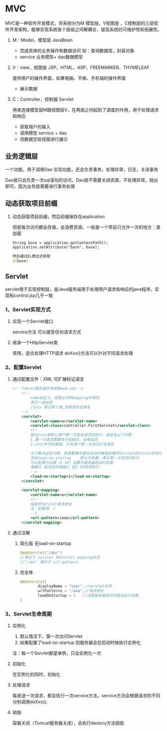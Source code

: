 # MVC

MVC是一种软件开发模式，将系统分为M 模型层，V视图层 ，C控制层的三层软件开发架构，能够实现系统各个层级之间解耦合，提高系统的可维护性和拓展性。

1. M：Model，模型层  JavaBean
   
   * 完成具体的业务操作和数据访问 如：查询数据库，封装对象
   * service 业务模型+ dao数据模型
   
2. V：view，视图层 JSP、HTML、ASP、FREEMARKER、THYMELEAF
   
   提供用户的操作界面，如果电脑、平板、手机端的操作界面
   
   * 展示数据
   
3. C：Controller，控制器 Servlet

   用来连接模型层M跟视图层V，在两层之间起到了调度的作用，用于处理请求和响应

   * 获取用户的输入
   * 调用模型 service + dao
   * 将数据交给视图进行展示



## 业务逻辑层

一个功能，用于调用Dao 实现功能，还会负责事务，处理异常，日志，关闭事务

Dao层只会负责一次sql语句的访问，Dao层不需要关闭资源，不处理异常，抛出即可，因为业务层需要进行事务处理



## 动态获取项目前缀

1. 动态获取项目前缀，然后前缀保存在application

   但是每次访问都会存值，会浪费资源。一般是一个项目只允许一次的地方：类加载

   ``` jsp
   String base = application.getContextPath();
   application.setAttribute("base", base);
   
   然后通过EL表达式获取
   ${base}
   ```

   

## Servlet

servlet用于实现控制层，是Java服务端用于处理用户请求和响应的java程序，实现和control.jsp几乎一致

### 1、Servlet实现方式

1. 实现一个Servlet接口

   service方法 可以接受任何请求方式

2. 继承一个HttpServlet类   

   常用，适合处理HTTP请求 doXxx()方法可以针对不同请求处理

### 2、配置Servlet

1. 通过配置文件：XML	可扩展标记语言

   ```xml
   <!--Tomcat服务器负责读取web.xml-->
       <!--
           name自定义，但是必须和mapping中相同
           表示一组标签
           class 表示那个类,使用类的全类名
       -->
       <servlet>
           <servlet-name>a</servlet-name>
           <servlet-class>controller.FirstServlet</servlet-class>
           <!--
           因为init是默认用户第一次发送请求时执行，就会有以下问题
           1.第一次请求需要执行初始化，会有延迟
           2.init中代码报错，只有用户第一次访问才会发现
   
           为了解决这些问题，就需要服务器在启动时候就加载好Servlet执行init初始化
           添加load-on-startup    默认为负数，表示第一次访问时执行
           可以配置为正数（1-10）设置为服务器启动时加载
           值越大 启动优先级越小 按1-10顺序执行
           -->
           <load-on-startup>1</load-on-startup>
       </servlet>
   
       <servlet-mapping>
           <servlet-name>a</servlet-name>
           <!--
           指定好Servlet请求地址
           注：前面得  /
           -->
           <url-pattern>/aaa</url-pattern>
       </servlet-mapping>
   ```

2. 通过注解

   1. 简化版 无load-on-startup

      ``` java
      @WebServlet("/abc")
      //等价于 servlet 和Servlet mapping标签
      //"/abc" 等价于 url-pattern
      ```

      

   2. 完全体

      ```java
      @WebServlet(
              displayName = "user",//servlet名称
              urlPatterns = "/aaa",//请求地址
              loadOnStartup = 1   //设置服务器启动时是否执行加载
      )
      ```



### 3、Servlet生命周期

1. 实例化

   1. 默认情况下，第一次访问Servlet
   2. 如果配置了load-on-startup 则服务器会在启动时候执行实例化

   注：每一个Servlet都是单例，只会实例化一次

2. 初始化

   在实例化的同时，初始化

3. 处理请求

   每发送一次请求，都会执行一次service方法，service方法会根据请求的不同分别调用doXxx();

4. 销毁

   容器关闭（Tomcat服务器关闭），会执行destory方法销毁